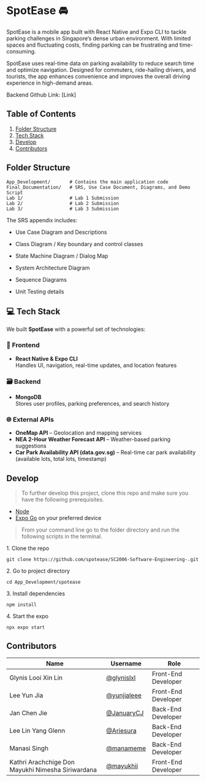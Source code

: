 # SpotEase 🚘

SpotEase is a mobile app built with React Native and Expo CLI to tackle parking challenges in Singapore’s dense urban environment. With limited spaces and fluctuating costs, finding parking can be frustrating and time-consuming.

SpotEase uses real-time data on parking availability to reduce search time and optimize navigation. Designed for commuters, ride-hailing drivers, and tourists, the app enhances convenience and improves the overall driving experience in high-demand areas.


Backend Github Link: [Link]

## Table of Contents

1. [Folder Structure](#folder-structure)
2. [Tech Stack](#tech-stack)
3. [Develop](#develop)
4. [Contributors](#contributors)

<a id='folder-structure'></a>
## Folder Structure

```
App_Development/       # Contains the main application code
Final_Documentation/   # SRS, Use Case Document, Diagrams, and Demo Script
Lab 1/                 # Lab 1 Submission
Lab 2/                 # Lab 2 Submission
Lab 3/                 # Lab 3 Submission
```
The SRS appendix includes:

- Use Case Diagram and Descriptions

- Class Diagram / Key boundary and control classes

- State Machine Diagram / Dialog Map

- System Architecture Diagram

- Sequence Diagrams

- Unit Testing details
  
<a id='tech-stack'></a>

## 💻 Tech Stack

We built **SpotEase** with a powerful set of technologies:

### 🧱 Frontend
- **React Native & Expo CLI**  
  Handles UI, navigation, real-time updates, and location features

### 🗃️ Backend
- **MongoDB**  
  Stores user profiles, parking preferences, and search history

### 🌐 External APIs
- **OneMap API** – Geolocation and mapping services  
- **NEA 2-Hour Weather Forecast API** – Weather-based parking suggestions  
- **Car Park Availability API (data.gov.sg)** – Real-time car park availability (available lots, total lots, timestamp)

<a id='develop'></a>

## Develop

> To further develop this project, clone this repo and make sure you have the following prerequisites.

- [Node](https://nodejs.org/en/download/)
- [Expo Go](https://expo.dev/client) on your preferred device

> From your command line go to the folder directory and run the following scripts in the terminal.

1\. Clone the repo

```terminal
git clone https://github.com/spotease/SC2006-Software-Engineering-.git
```

2\. Go to project directory

```terminal
cd App_Development/spotease
```

3\. Install dependencies

```terminal
npm install
```

4\. Start the expo

```terminal
npx expo start
```

<a id='contributors'></a>

## Contributors

| Name           | Username       | Role           |
|----------------|----------------|----------------|
| Glynis Looi Xin Lin | [@glynislxl](https://github.com/glynislxl) | Front-End Developer |
| Lee Yun Jia | [@yunjialeee](https://github.com/yunjialeee) | Front-End Developer |
| Jan Chen Jie | [@JanuaryCJ](https://github.com/JanuaryCJ) | Back-End Developer |
| Lee Lin Yang Glenn | [@Ariesura](https://github.com/Ariesura) | Back-End Developer |
| Manasi Singh | [@manameme](https://github.com/manameme) | Back-End Developer |
| Kathri Arachchige Don Mayukhi Nimesha Siriwardana | [@mayukhii](https://github.com/mayukhii) | Front-End Developer |
